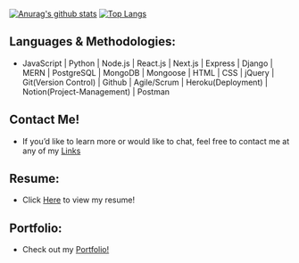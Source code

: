 [![Anurag's github stats](https://github-readme-stats.vercel.app/api?username=joshdaos&count_private=true&show_icons=true&theme=cobalt)](https://github.com/anuraghazra/github-readme-stats)
[![Top Langs](https://github-readme-stats.vercel.app/api/top-langs/?username=joshdaos&layout=compact&theme=cobalt)](https://github.com/anuraghazra/github-readme-stats)
<br />

## Languages & Methodologies:
- JavaScript | Python | Node.js | React.js | Next.js | Express | Django | MERN | PostgreSQL | MongoDB | Mongoose | HTML | CSS | jQuery | Git(Version Control) | Github | Agile/Scrum | Heroku(Deployment) | Notion(Project-Management) | Postman

## Contact Me!
- If you’d like to learn more or would like to chat, feel free to contact me at any of my [Links](https://joshdaos.github.io/jd-linkhub/)

## Resume:
- Click [Here](https://docs.google.com/document/d/15P2WuFGv7EkW9K1cVNyjLTOq13xXvo7KWgysGgioQuY/edit?usp=sharing) to view my resume!
  
## Portfolio:
- Check out my [Portfolio!](https://jd-portfolio.vercel.app/)

